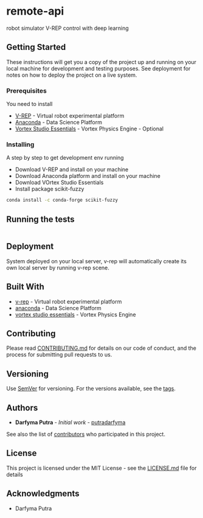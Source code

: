 # remote-api
robot simulator V-REP control with deep learning

## Getting Started

These instructions will get you a copy of the project up and running on your local machine for development and testing purposes. See deployment for notes on how to deploy the project on a live system.

### Prerequisites

You need to install

* [V-REP](http://www.coppeliarobotics.com/) - Virtual robot experimental platform
* [Anaconda](https://www.anaconda.com/) - Data Science Platform
* [Vortex Studio Essentials](https://www.cm-labs.com/vortex-studio/vortex-studio-essentials/) - Vortex Physics Engine - Optional

### Installing

A step by step to get development env running

* Download V-REP and install on your machine
* Download Anaconda platform and install on your machine
* Download VOrtex Studio Essentials
* Install package scikit-fuzzy
```sh
conda install -c conda-forge scikit-fuzzy
```

## Running the tests

```sh

```

## Deployment

System deployed on your local server, v-rep will automatically create its own local server by running v-rep scene.

## Built With

* [v-rep](http://www.coppeliarobotics.com/) - Virtual robot experimental platform
* [anaconda](https://www.anaconda.com/) - Data Science Platform
* [vortex studio essentials](https://www.cm-labs.com/vortex-studio/vortex-studio-essentials/) - Vortex Physics Engine

## Contributing

Please read [CONTRIBUTING.md](CONTRIBUTING.md) for details on our code of conduct, and the process for submitting pull requests to us.

## Versioning

Use [SemVer](http://semver.org/) for versioning. For the versions available, see the [tags](https://github.com/putradarfyma/remote-api/tags). 

## Authors

* **Darfyma Putra** - *Initial work* - [putradarfyma](https://github.com/putradarfyma)

See also the list of [contributors](https://github.com/putradarfyma/remote-api/graphs/contributors) who participated in this project.

## License

This project is licensed under the MIT License - see the [LICENSE.md](LICENSE.md) file for details

## Acknowledgments

* Darfyma Putra